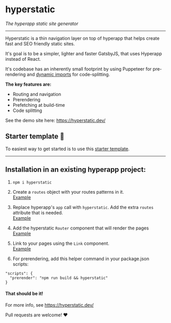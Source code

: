 # hyperstatic

*The hyperapp static site generator*

---

Hyperstatic is a thin navigation layer on top of hyperapp that helps create fast and SEO friendly static sites. 

It's goal is to be a simpler, lighter and faster GatsbyJS, that uses Hyperapp instead of React.

It's codebase has an inherently small footprint by using Puppeteer for pre-rendering and [dynamic imports](https://developer.mozilla.org/en-US/docs/Web/JavaScript/Reference/Statements/import#dynamic_imports) for code-splitting.

**The key features are:**
- Routing and navigation
- Prerendering
- Prefetching at build-time
- Code splitting

See the demo site here: https://hyperstatic.dev/


## Starter template 🚀

To easiest way to get started is to use this [starter template](https://github.com/loteoo/hyperstatic-starter).

---  

## Installation in an existing hyperapp project:  

1. `npm i hyperstatic`

2. Create a `routes` object with your routes patterns in it.   
[Example](https://github.com/loteoo/hyperstatic-starter/blob/master/src/main.tsx#L8-L15)

3. Replace hyperapp's `app` call with `hyperstatic`. Add the extra `routes` attribute that is needed.   
[Example](https://github.com/loteoo/hyperstatic-starter/blob/master/src/main.tsx#L24)  


4. Add the hyperstatic `Router` component that will render the pages   
[Example](https://github.com/loteoo/hyperstatic-starter/blob/master/src/components/core/App/index.tsx#L11)  

5. Link to your pages using the `Link` component.   
[Example](https://github.com/loteoo/hyperstatic-starter/blob/master/src/components/core/Header/index.tsx#L11)

6. For prerendering, add this helper command in your package.json scripts:  

```
"scripts": {
  "prerender": "npm run build && hyperstatic"
}
```

#### That should be it!

For more info, see https://hyperstatic.dev/

Pull requests are welcome! ❤
